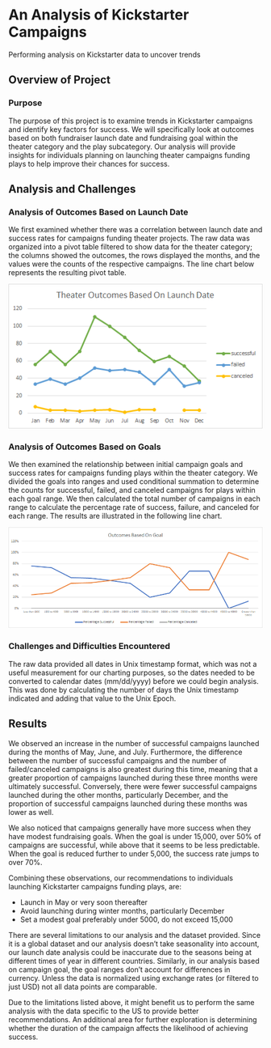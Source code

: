 # An Analysis of Kickstarter Campaigns
Performing analysis on Kickstarter data to uncover trends

## Overview of Project

### Purpose
The purpose of this project is to examine trends in Kickstarter campaigns and identify key factors for success. We will specifically look at outcomes based on both fundraiser launch date and fundraising goal within the theater category and the play subcategory. Our analysis will provide insights for individuals planning on launching theater campaigns funding plays to help improve their chances for success.

## Analysis and Challenges

### Analysis of Outcomes Based on Launch Date
We first examined whether there was a correlation between launch date and success rates for campaigns funding theater projects. The raw data was organized into a pivot table filtered to show data for the theater category; the columns showed the outcomes, the rows displayed the months, and the values were the counts of the respective campaigns. The line chart below represents the resulting pivot table.

![Theater_Outcomes_vs_Launch](resources/Theater_Outcomes_vs_Launch.png)

### Analysis of Outcomes Based on Goals
We then examined the relationship between initial campaign goals and success rates for campaigns funding plays within the theater category. We divided the goals into ranges and used conditional summation to determine the counts for successful, failed, and canceled campaigns for plays within each goal range. We then calculated the total number of campaigns in each range to calculate the percentage rate of success, failure, and canceled for each range. The results are illustrated in the following line chart.

![Outcomes_vs_Goals](resources/Outcomes_vs_Goals.png)

### Challenges and Difficulties Encountered

The raw data provided all dates in Unix timestamp format, which was not a useful measurement for our charting purposes, so the dates needed to be converted to calendar dates (mm/dd/yyyy) before we could begin analysis. This was done by calculating the number of days the Unix timestamp indicated and adding that value to the Unix Epoch.

## Results

We observed an increase in the number of successful campaigns launched during the months of May, June, and July. Furthermore, the difference between the number of successful campaigns and the number of failed/canceled campaigns is also greatest during this time, meaning that a greater proportion of campaigns launched during these three months were ultimately successful. Conversely, there were fewer successful campaigns launched during the other months, particularly December, and the proportion of successful campaigns launched during these months was lower as well.

We also noticed that campaigns generally have more success when they have modest fundraising goals. When the goal is under 15,000, over 50% of campaigns are successful, while above that it seems to be less predictable. When the goal is reduced further to under 5,000, the success rate jumps to over 70%.

Combining these observations, our recommendations to individuals launching Kickstarter campaigns funding plays, are:
-	Launch in May or very soon thereafter
-	Avoid launching during winter months, particularly December
-	Set a modest goal preferably under 5000, do not exceed 15,000

There are several limitations to our analysis and the dataset provided. Since it is a global dataset and our analysis doesn’t take seasonality into account, our launch date analysis could be inaccurate due to the seasons being at different times of year in different countries. Similarly, in our analysis based on campaign goal, the goal ranges don’t account for differences in currency. Unless the data is normalized using exchange rates (or filtered to just USD) not all data points are comparable.

Due to the limitations listed above, it might benefit us to perform the same analysis with the data specific to the US to provide better recommendations. An additional area for further exploration is determining whether the duration of the campaign affects the likelihood of achieving success.
